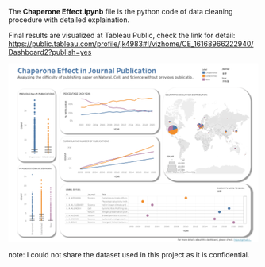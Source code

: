 The **Chaperone Effect.ipynb** file is the python code of data cleaning procedure with detailed explaination.

Final results are visualized at Tableau Public, check the link for detail: https://public.tableau.com/profile/jk4983#!/vizhome/CE_16168966222940/Dashboard2?publish=yes

![alt text](https://github.com/JqKOU/Chaperone_Effect/blob/main/Dashboard%202.png)

note: I could not share the dataset used in this project as it is confidential. 


